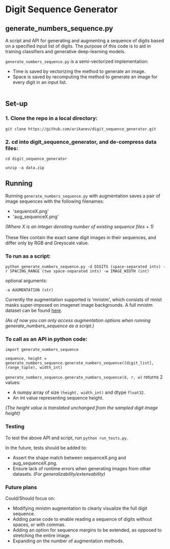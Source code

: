 # Digit Sequence Generator

## generate_numbers_sequence.py

A script and API for generating and augmenting a sequence of digits based on a specified input list of digits. The purpose of this code is to aid in training classifiers and generative deep-learning models. 

`generate_numbers_sequence.py` is a semi-vectorized implementation:

* Time is saved by vectorizing the method to generate an image.
* Space is saved by recomputing the method to generate an image for every digit in an input list.
<br/><br>

## Set-up

### 1. Clone the repo in a local directory:
```git clone https://github.com/arikanev/digit_sequence_generator.git```

### 2. cd into digit_sequence_generator, and de-compress data files:
```cd digit_sequence_generator```

```unzip -a data.zip```

## Running

Running `generate_numbers_sequence.py` with augmentation saves a pair of image sequences with the following filenames:

* 'sequenceX.png'
* 'aug_sequenceX.png'

*(Where X is an integer denoting number of existing sequence files + 1)*
<br/><br>
These files contain the exact same digit images in their sequences, and differ only by RGB and Greyscale value.

### To run as a script:

```
python generate_numbers_sequence.py -d DIGITS (space-separated ints) -r SPACING_RANGE (two space-separated ints) -w IMAGE_WIDTH (int)
```
optional arguments:
```
-a AUGMENTATION (str)
```

Currently the augmentation supported is 'mnistm', which consists of mnist masks super-imposed on imagenet image backgrounds. A full mnistm dataset can be found [here](http://akanev.com/datasets).

*(As of now you can only access augmentation options when running generate_numbers_sequence as a script.)*


### To call as an API in python code:

```
import generate_numbers_sequence

sequence, height = generate_numbers_sequence.generate_numbers_sequence([digit_list], (range_tuple), width_int)
```

`generate_numbers_sequence.generate_numbers_sequence(d, r, w)` returns 2 values:

* A numpy array of size `(height, width_int)` and dtype `float32`.
* An int value representing sequence height.

*(The height value is translated unchanged from the sampled digit image height)*


### Testing

To test the above API and script, run `python run_tests.py`.

In the future, tests should be added to: 

* Assert the shape match between sequenceX.png and aug_sequenceX.png.
* Ensure lack of runtime errors when generating images from other datasets.
*(For generalizability/extensability)*


### Future plans
Could/Should focus on:
  
* Modifying mnistm augmentation to clearly visualize the full digit sequence.
* Adding parse code to enable reading a sequence of digits without spaces, or with commas.
* Adding an option for sequence margins to be extended, as opposed to stretching the entire image.
* Expanding on the number of augmentation methods.
